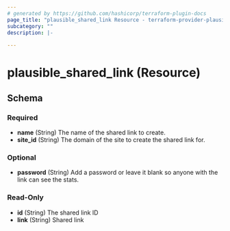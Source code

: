 ```yaml
---
# generated by https://github.com/hashicorp/terraform-plugin-docs
page_title: "plausible_shared_link Resource - terraform-provider-plausible"
subcategory: ""
description: |-
  
---
```


# plausible_shared_link (Resource)





<!-- schema generated by tfplugindocs -->
## Schema

### Required

- **name** (String) The name of the shared link to create.
- **site_id** (String) The domain of the site to create the shared link for.

### Optional

- **password** (String) Add a password or leave it blank so anyone with the link can see the stats.

### Read-Only

- **id** (String) The shared link ID
- **link** (String) Shared link


